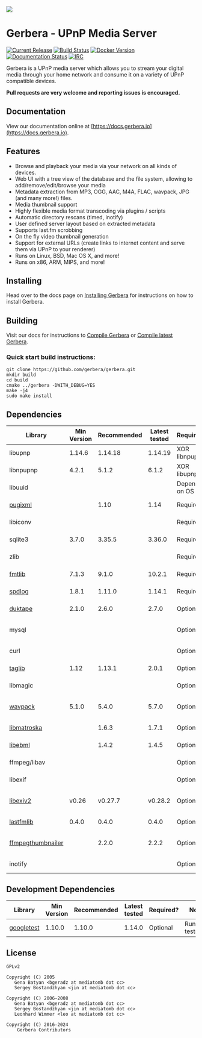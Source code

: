 <img style="background-color: rgb(248, 248, 248);" src="https://github.com/gerbera/gerbera/blob/master/artwork/logo-horiz.png?raw=true" />

# Gerbera - UPnP Media Server

[![Current Release](https://img.shields.io/github/release/gerbera/gerbera.svg?style=for-the-badge)](https://github.com/gerbera/gerbera/releases/latest) [![Build Status](https://img.shields.io/github/actions/workflow/status/gerbera/gerbera/ci.yml?style=for-the-badge&branch=master)](https://github.com/gerbera/gerbera/actions?query=workflow%3A%22CI+validation%22+branch%3Amaster) [![Docker Version](https://img.shields.io/docker/v/gerbera/gerbera?color=teal&label=docker&logoColor=white&sort=semver&style=for-the-badge)](https://hub.docker.com/r/gerbera/gerbera/tags?name=2.) [![Documentation Status](https://img.shields.io/readthedocs/gerbera?style=for-the-badge)](http://docs.gerbera.io/en/stable/?badge=stable) [![IRC](https://img.shields.io/badge/IRC-on%20libera.chat-orange.svg?style=for-the-badge)](https://web.libera.chat/?channels=#gerbera)

Gerbera is a UPnP media server which allows you to stream your digital media through your home network and consume it on a variety of UPnP compatible devices.

**Pull requests are very welcome and reporting issues is encouraged.**

## Documentation
View our documentation online at [https://docs.gerbera.io](https://docs.gerbera.io).

## Features
* Browse and playback your media via your network on all kinds of devices.
* Web UI with a tree view of the database and the file system, allowing to add/remove/edit/browse your media
* Metadata extraction from MP3, OGG, AAC, M4A, FLAC, wavpack, JPG (and many more!) files.
* Media thumbnail support
* Highly flexible media format transcoding via plugins / scripts
* Automatic directory rescans (timed, inotify)
* User defined server layout based on extracted metadata
* Supports last.fm scrobbing
* On the fly video thumbnail generation
* Support for external URLs (create links to internet content and serve them via UPnP to your renderer)
* Runs on Linux, BSD, Mac OS X, and more!
* Runs on x86, ARM, MIPS, and more!

## Installing
Head over to the docs page on [Installing Gerbera](https://docs.gerbera.io/en/stable/install.html) for instructions on
how to install Gerbera.

## Building
Visit our docs for instructions to [Compile Gerbera](https://docs.gerbera.io/en/stable/compile.html) or [Compile latest Gerbera](https://docs.gerbera.io/en/latest/compile.html).

### Quick start build instructions:
```
git clone https://github.com/gerbera/gerbera.git
mkdir build
cd build
cmake ../gerbera -DWITH_DEBUG=YES
make -j4
sudo make install
```

## Dependencies

| Library             | Min Version | Recommended | Latest tested | Required?     | Note                       | Default  |
|---------------------|-------------|-------------|---------------|---------------|----------------------------|----------|
| libupnp             | 1.14.6      | 1.14.18     | 1.14.19       | XOR libnpupnp | [pupnp]                    |          |
| libnpupnp           | 4.2.1       | 5.1.2       | 6.1.2         | XOR libupnp   | [npupnp]                   | Disabled |
| libuuid             |             |             |               | Depends on OS | Not required on \*BSD      |          |
| [pugixml]           |             | 1.10        | 1.14          | Required      | XML file and data support  |          |
| libiconv            |             |             |               | Required      | Charset conversion         |          |
| sqlite3             | 3.7.0       | 3.35.5      | 3.36.0        | Required      | Database storage           |          |
| zlib                |             |             |               | Required      | Data compression           |          |
| [fmtlib]            | 7.1.3       | 9.1.0       | 10.2.1        | Required      | Fast string formatting     |          |
| [spdlog]            | 1.8.1       | 1.11.0      | 1.14.1        | Required      | Runtime logging            |          |
| [duktape]           | 2.1.0       | 2.6.0       | 2.7.0         | Optional      | Scripting Support          | Enabled  |
| mysql               |             |             |               | Optional      | Alternate database storage | Disabled |
| curl                |             |             |               | Optional      | Enables web services       | Enabled  |
| [taglib]            | 1.12        | 1.13.1      | 2.0.1         | Optional      | Audio tag support          | Enabled  |
| libmagic            |             |             |               | Optional      | File type detection        | Enabled  |
| [wavpack]           | 5.1.0       | 5.4.0       | 5.7.0         | Optional      | WavPack metadata support   | Disabled |
| [libmatroska]       |             | 1.6.3       | 1.7.1         | Optional      | MKV metadata               | Enabled  |
| [libebml]           |             | 1.4.2       | 1.4.5         | Optional      | requird by [libmatroska]   | Enabled  |
| ffmpeg/libav        |             |             |               | Optional      | File metadata              | Disabled |
| libexif             |             |             |               | Optional      | JPEG Exif metadata         | Enabled  |
| [libexiv2]          | v0.26       | v0.27.7     | v0.28.2       | Optional      | Exif, IPTC, XMP metadata   | Disabled |
| [lastfmlib]         | 0.4.0       | 0.4.0       | 0.4.0         | Optional      | Enables scrobbling         | Disabled |
| [ffmpegthumbnailer] |             | 2.2.0       | 2.2.2         | Optional      | Generate video thumbnails  | Disabled |
| inotify             |             |             |               | Optional      | Efficient file monitoring  | Enabled  |

## Development Dependencies

| Library             | Min Version | Recommended | Latest tested | Required?     | Note                       | Default  |
|---------------------|-------------|-------------|---------------|---------------|----------------------------|----------|
| [googletest]        | 1.10.0      | 1.10.0      | 1.14.0        | Optional      | Running tests              | Disabled |

## License

    GPLv2

    Copyright (C) 2005
       Gena Batyan <bgeradz at mediatomb dot cc>
       Sergey Bostandzhyan <jin at mediatomb dot cc>

    Copyright (C) 2006-2008
       Gena Batyan <bgeradz at mediatomb dot cc>
       Sergey Bostandzhyan <jin at mediatomb dot cc>
       Leonhard Wimmer <leo at mediatomb dot cc>

    Copyright (C) 2016-2024
        Gerbera Contributors

[Docker Hub]: https://hub.docker.com/r/gerbera/gerbera
[duktape]: https://duktape.org
[ffmpegthumbnailer]: https://github.com/dirkvdb/ffmpegthumbnailer
[fmtlib]: https://github.com/fmtlib/fmt
[googletest]: https://github.com/google/googletest
[lastfmlib]: https://github.com/dirkvdb/lastfmlib
[libebml]: https://github.com/Matroska-Org/libebml
[libexiv2]: https://github.com/Exiv2/exiv2
[libmatroska]: https://github.com/Matroska-Org/libmatroska
[npupnp]: https://www.lesbonscomptes.com/upmpdcli/npupnp-doc/libnpupnp.html
[pugixml]: https://github.com/zeux/pugixml
[pupnp]: https://github.com/pupnp/pupnp
[spdlog]: https://github.com/gabime/spdlog
[taglib]: https://taglib.org/
[wavpack]: https://www.wavpack.com/
